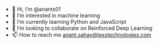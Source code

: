 - 👋 Hi, I’m @anants01
- 👀 I’m interested in machine learning
- 🌱 I’m currently learning Python and JavaScript
- 💞️ I’m looking to collaborate on Reinforced Deep Learning
- 📫 How to reach me anant.sahay@lexxtechnologies.com

<!---
anants01/anants01 is a ✨ special ✨ repository because its `README.md` (this file) appears on your GitHub profile.
You can click the Preview link to take a look at your changes.
--->
